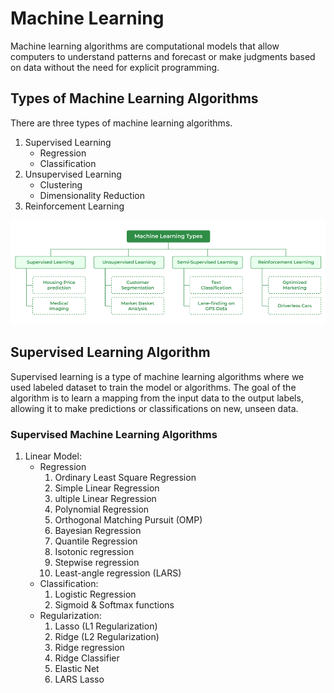 # Machine Learning

Machine learning algorithms are computational models that allow computers to understand patterns and forecast or make judgments based on data without the need for explicit programming.

## Types of Machine Learning Algorithms
There are three types of machine learning algorithms.

1. Supervised Learning
    - Regression
    - Classification
2. Unsupervised Learning
    - Clustering
    - Dimensionality Reduction
3. Reinforcement Learning

![machine learning](image.png)

## Supervised Learning Algorithm

Supervised learning is a type of machine learning algorithms where we used labeled dataset to train the model or algorithms. The goal of the algorithm is to learn a mapping from the input data to the output labels, allowing it to make predictions or classifications on new, unseen data.

### Supervised Machine Learning Algorithms

1. Linear Model:
    - Regression
        1. Ordinary Least Square Regression
        2. Simple Linear Regression
        3. ultiple Linear Regression
        4. Polynomial Regression
        5. Orthogonal Matching Pursuit (OMP)
        5. Bayesian Regression
        6. Quantile Regression
        7. Isotonic regression
        8. Stepwise regression
        9. Least-angle regression (LARS)
    - Classification:
        1. Logistic Regression
        2. Sigmoid & Softmax functions
    - Regularization:
        1. Lasso (L1 Regularization)
        2. Ridge (L2 Regularization)
        3. Ridge regression
        4. Ridge Classifier
        5. Elastic Net
        6. LARS Lasso